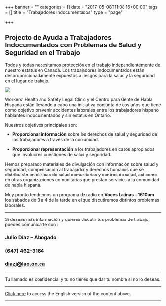 +++
banner = ""
categories = []
date = "2017-05-08T11:08:16+00:00"
tags = []
title = "Trabajadores Indocumentados"
type = "page"

+++


## Projecto de Ayuda a Trabajadores Indocumentados con Problemas de Salud y Seguridad en el Trabajo

Todos y todas necesitamos protección en el trabajo independientemente de nuestro estatus en Canadá. Los trabajadores indocumentados están desproporcionadamente expuestos a riesgos para la salud y la seguridad en el lugar de trabajo.

![](img/banners/UndocWork-Website%20Logo-2-1.jpg)

Workers’ Health and Safety Legal Clinic  y el Centro para Gente de Habla Hispana están llevando a cabo una iniciativa conjunta de dos años que tiene como objetivo prevenir accidentes laborales entre los trabajadores hispano hablantes indocumentados y sin estatus en Ontario.

Nuestros objetivos principales son:

* **Proporcionar información** sobre los derechos de salud y seguridad de los trabajadores a través de la comunidad.

* **Proporcionar representación** a los trabajadores en casos apropiados que involucren cuestiones de salud y seguridad.

Hemos preparado materiales de divulgación con información sobre salud y seguridad, compensación al trabajador y derechos humanos que se distribuirán en clínicas de salud comunitarias y centros de salud, así como en otras organizaciones comunitarias que prestan servicios a la comunidad de habla hispana.

Muy pronto tendremos un programa de radio en **Voces Latinas – 1610am** los sábados de 3 a 4 de la tarde en el que discutiremos distintos problemas laborales.

<hr>

Si deseas más información y quieres discutir tus problemas de trabajo, puedes  comunicarte con :

### Julio Díaz – Abogado

### (647) 462-3164

### diazj@lao.on.ca

<hr>

Tu llamado es confidencial y tu no tienes que dar tu nombre si no lo deseas.

-------

[Click here](https://s3.amazonaws.com/newsletter.workers-safety.ca/newsletters/Clinic+Publications/2017+Undocumented+Workers/UndocumentedWorkers-Webpage-Eng.pdf) to access the English version of the content above.

<hr>